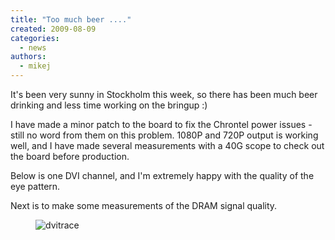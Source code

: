 ```yaml
---
title: "Too much beer ...."
created: 2009-08-09
categories: 
  - news
authors: 
  - mikej
---
```


It's been very sunny in Stockholm this week, so there has been much beer drinking and less time working on the bringup :)

I have made a minor patch to the board to fix the Chrontel power issues - still no word from them on this problem.  1080P and 720P output is working well, and I have made several measurements with a 40G scope to check out the board before production.

Below is one DVI channel, and I'm extremely happy with the quality of the eye pattern.

Next is to make some measurements of the DRAM signal quality.

<figure>

![dvitrace](@assets/images/post/dvitrace.gif)

</figure>
